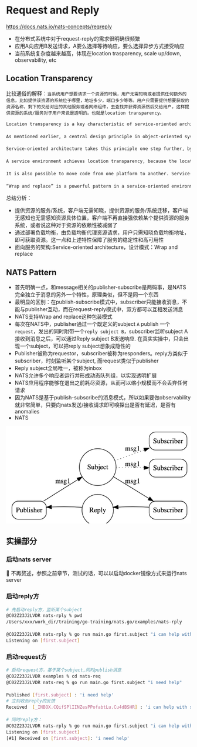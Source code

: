 # Request and Reply

https://docs.nats.io/nats-concepts/reqreply

- 在分布式系统中对于request-reply的需求很明确很频繁
- 应用A向应用B发送请求，A要么选择等待响应，要么选择异步方式接受响应
- 当前系统复杂度越来越高，体现在location trasparency, scale up/down, observability, etc

## Location Transparency

比较通俗的解释：`当系统用户想要请求一个资源的时候，用户无需知晓或者提供任何额外的信息，比如提供该资源的系统位于哪里，地址多少，端口多少等等。用户只需要提供想要获取的资源名称，剩下的交给对应的其他服务或者网络组件，去查找并获得资源然后交给用户。这样提供资源的系统/服务对于用户来说是透明的。也就是location transparency。`

```txt
Location transparency is a key characteristic of service-oriented architecture. Consumers of a service do not know a service's location until they locate it in the registry. The lookup and dynamic binding to a service at runtime allows the service implementation to move from location to location without the client's knowledge. The ability to move services improves service availability and performance. By employing a load balancer that forwards requests to multiple service instances without the service client's knowledge, we can achieve greater availability and performance.

As mentioned earlier, a central design principle in object-oriented systems is separation of implementation from interface. This means that an object's interface and its implementation may vary independently. The primary motivation for this principle is to control dependencies between objects by enforcing the interface contract as their only means of interaction.

Service-oriented architecture takes this principle one step further, by reducing the consumer's dependency on the contract itself. This reduced dependency through the use of dynamic binding also has the effect of making the service's location irrelevant. Because the service consumer has no direct dependency on the service contract, the contract's implementation can move from location to location.

A service environment achieves location transparency, because the location is stored in a registry. A client finds and binds to a service and does not care where the service is located. Therefore, an organization has the flexibility to move services to different machines or to move a service to an external provider.

It is also possible to move code from one platform to another. Service-oriented architecture requires that the service support the published contract. The way the service is implemented is irrelevant. Therefore, if it becomes necessary to move a service from a J2EE platform to a .NET platform, no changes to the clients should be necessary.

“Wrap and replace” is a powerful pattern in a service-oriented environment. It gives an organization the flexibility to service-enable current legacy systems without losing the ability to sunset the systems later. A service-enabled legacy system can be replaced with a new component or system without requiring changes to the clients who use the service.
```

总结分析：

- 提供资源的服务/系统，客户端无需知晓，提供资源的服务/系统迁移，客户端无感知也无需感知资源具体位置，客户端不再直接强依赖某个提供资源的服务系统，或者说这种对于资源的依赖性被减弱了
- 通过部署负载均衡，由负载均衡代理资源请求，用户只需知晓负载均衡地址，即可获取资源。这一点和上述特性保障了服务的稳定性和高可用性
- 面向服务的架构:Service-oriented architecture，设计模式：Wrap and replace

## NATS Pattern

- 首先明确一点，和message相关的publisher-subscribe是两码事，是NATS完全独立于消息的另外一个特性，原理类似，但不是同一个东西
- 最明显的区别：在publish-subscribe模式中，subscriber只能接收消息，不能与publisher互动，而在request-reply模式中，双方都可以互相发送消息
- NATS支持Wrap and replace这种包装模式
- 每次在NATS中，publisher通过一个既定义的subject `A` publish 一个`request`，发出的同时附带一个`reply subject B`，subscriber监听subject A接收到消息之后，可以通过Reply subject B发送响应. 在真实实操中，只会出现一个subject，可以把reply subject想象成隐性的
- Publisher被称为requestor，subscriber被称为responders。reply方类似于subscriber，时刻监听某个subject, 而request类似于publisher
- Reply subject全局唯一，被称为inbox
- NATS允许多个响应者运行并形成动态队列组，以实现透明扩展
- NATS应用程序能够在退出之前耗尽资源，从而可以缩小规模而不会丢弃任何请求
- 因为NATS是基于publish-subscribe的消息模式，所以如果要做observability就非常简单，只要向nats发送/接收请求即可嗅探出是否有延迟，是否有anomalies
- NATS

![request and reply](request-reply.png)

## 实操部分

### 启动nats server

不再赘述，参照之前章节，测试的话，可以以启动docker镜像方式来运行nats server

### 启动reply方

```sh
# 先启动reply方，监听某个subject
@C02Z23J2LVDR nats-rply % pwd
/Users/xxx/work_dir/training/go-training/nats.go/examples/nats-rply

@C02Z23J2LVDR nats-rply % go run main.go first.subject "i can help with something"
Listening on [first.subject]
```

### 启动request方

```sh
# 启动request方，基于某个subject,同时publish消息
@C02Z23J2LVDR examples % cd nats-req
@C02Z23J2LVDR nats-req % go run main.go first.subject "i need help"

Published [first.subject] : 'i need help'
# 立刻收到reply的反馈
Received  [_INBOX.CQifSPlIINZesPPofabtLu.Cu4dBSHR] : 'i can help with something'

# 同时reply方：
@C02Z23J2LVDR nats-rply % go run main.go first.subject "i can help with something"
Listening on [first.subject]
[#1] Received on [first.subject]: 'i need help'
     
```
